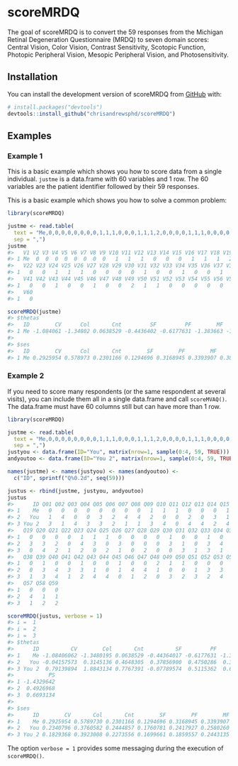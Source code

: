 
<!-- README.md is generated from README.Rmd. Please edit that file -->

# scoreMRDQ

<!-- badges: start -->
<!-- badges: end -->

The goal of scoreMRDQ is to convert the 59 responses from the Michigan
Retinal Degeneration Questionnaire (MRDQ) to seven domain scores:
Central Vision, Color Vision, Contrast Sensitivity, Scotopic Function,
Photopic Peripheral Vision, Mesopic Peripheral Vision, and
Photosensitivity.

## Installation

You can install the development version of scoreMRDQ from
[GitHub](https://github.com/) with:

``` r
# install.packages("devtools")
devtools::install_github("chrisandrewsphd/scoreMRDQ")
```

## Examples

### Example 1

This is a basic example which shows you how to score data from a single
individual. `justme` is a data.frame with 60 variables and 1 row. The 60
variables are the patient identifier followed by their 59 responses.

This is a basic example which shows you how to solve a common problem:

``` r
library(scoreMRDQ)

justme <- read.table(
  text = "Me,0,0,0,0,0,0,0,0,1,1,1,0,0,0,1,1,1,2,0,0,0,0,1,1,1,0,0,0,0,1,0,0,1,0,0,1,0,0,1,0,0,1,0,0,1,0,0,2,1,1,0,0,0,0,0,2,0,0,0",
  sep = ",")
justme
#>   V1 V2 V3 V4 V5 V6 V7 V8 V9 V10 V11 V12 V13 V14 V15 V16 V17 V18 V19 V20 V21
#> 1 Me  0  0  0  0  0  0  0  0   1   1   1   0   0   0   1   1   1   2   0   0
#>   V22 V23 V24 V25 V26 V27 V28 V29 V30 V31 V32 V33 V34 V35 V36 V37 V38 V39 V40
#> 1   0   0   1   1   1   0   0   0   0   1   0   0   1   0   0   1   0   0   1
#>   V41 V42 V43 V44 V45 V46 V47 V48 V49 V50 V51 V52 V53 V54 V55 V56 V57 V58 V59
#> 1   0   0   1   0   0   1   0   0   2   1   1   0   0   0   0   0   2   0   0
#>   V60
#> 1   0

scoreMRDQ(justme)
#> $thetas
#>   ID        CV      Col       Cnt         SF         PF        MF        PS
#> 1 Me -1.084061 -1.34802 0.0638529 -0.4436402 -0.6177631 -1.383663 -1.432964
#> 
#> $ses
#>   ID        CV      Col       Cnt        SF        PF        MF        PS
#> 1 Me 0.2925954 0.578973 0.2301166 0.1294696 0.3168945 0.3393907 0.3869802
```

### Example 2

If you need to score many respondents (or the same respondent at several
visits), you can include them all in a single data.frame and call
`scoreMVAQ()`. The data.frame must have 60 columns still but can have
more than 1 row.

``` r
library(scoreMRDQ)

justme <- read.table(
  text = "Me,0,0,0,0,0,0,0,0,1,1,1,0,0,0,1,1,1,2,0,0,0,0,1,1,1,0,0,0,0,1,0,0,1,0,0,1,0,0,1,0,0,1,0,0,1,0,0,2,1,1,0,0,0,0,0,2,0,0,0",
  sep = ",")
justyou <- data.frame(ID="You", matrix(nrow=1, sample(0:4, 59, TRUE)))
andyoutoo <- data.frame(ID="You 2", matrix(nrow=1, sample(0:4, 59, TRUE)))

names(justme) <- names(justyou) <- names(andyoutoo) <- 
  c("ID", sprintf("Q%0.2d", seq(59)))

justus <- rbind(justme, justyou, andyoutoo)
justus
#>      ID Q01 Q02 Q03 Q04 Q05 Q06 Q07 Q08 Q09 Q10 Q11 Q12 Q13 Q14 Q15 Q16 Q17 Q18
#> 1    Me   0   0   0   0   0   0   0   0   1   1   1   0   0   0   1   1   1   2
#> 2   You   1   4   0   0   3   2   4   4   2   0   0   2   0   3   1   1   0   3
#> 3 You 2   3   1   4   3   3   2   1   1   3   4   0   4   4   2   4   1   1   4
#>   Q19 Q20 Q21 Q22 Q23 Q24 Q25 Q26 Q27 Q28 Q29 Q30 Q31 Q32 Q33 Q34 Q35 Q36 Q37
#> 1   0   0   0   0   1   1   1   0   0   0   0   1   0   0   1   0   0   1   0
#> 2   3   3   2   0   4   3   0   3   0   0   0   3   1   0   3   4   1   0   2
#> 3   0   4   2   1   2   0   2   1   0   2   0   0   3   1   3   1   1   1   1
#>   Q38 Q39 Q40 Q41 Q42 Q43 Q44 Q45 Q46 Q47 Q48 Q49 Q50 Q51 Q52 Q53 Q54 Q55 Q56
#> 1   0   1   0   0   1   0   0   1   0   0   2   1   1   0   0   0   0   0   2
#> 2   0   3   4   3   3   1   0   1   4   4   1   0   0   1   3   3   1   0   3
#> 3   1   3   4   1   2   4   4   0   1   2   0   3   2   3   2   4   3   4   0
#>   Q57 Q58 Q59
#> 1   0   0   0
#> 2   4   1   1
#> 3   1   2   2

scoreMRDQ(justus, verbose = 1)
#> i =  1 
#> i =  2 
#> i =  3
#> $thetas
#>      ID          CV        Col       Cnt          SF         PF         MF
#> 1    Me -1.08406062 -1.3480195 0.0638529 -0.44364017 -0.6177631 -1.3836631
#> 2   You -0.04157573  0.3145136 0.4648305  0.37856900  0.4750286  0.3625904
#> 3 You 2  0.79139894  1.8843134 0.7767391 -0.07789574  0.5115362  0.6160961
#>           PS
#> 1 -1.4329642
#> 2  0.4926968
#> 3  0.6693134
#> 
#> $ses
#>      ID        CV       Col       Cnt        SF        PF        MF        PS
#> 1    Me 0.2925954 0.5789730 0.2301166 0.1294696 0.3168945 0.3393907 0.3869802
#> 2   You 0.2340796 0.3760582 0.2444857 0.1760781 0.2417927 0.2580260 0.2873508
#> 3 You 2 0.1829368 0.3923008 0.2273556 0.1699661 0.1859557 0.2443135 0.3448256
```

The option `verbose = 1` provides some messaging during the execution of
`scoreMRDQ()`.
